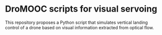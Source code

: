 # DroMOOC scripts for visual servoing

This repository proposes a Python script that simulates vertical landing control of a drone based on visual information extracted from optical flow.